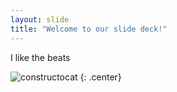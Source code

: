 ```yaml
---
layout: slide
title: "Welcome to our slide deck!"
---
```


I like the beats

![constructocat](https://octodex.github.com/images/constructocat2.jpg)
{: .center}

